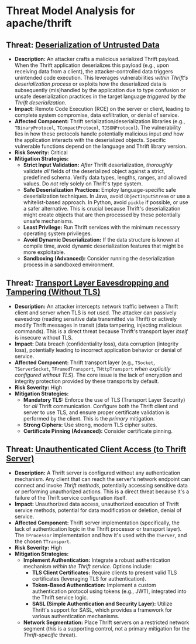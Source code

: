 # Threat Model Analysis for apache/thrift

## Threat: [Deserialization of Untrusted Data](./threats/deserialization_of_untrusted_data.md)

*   **Description:** An attacker crafts a malicious serialized Thrift payload.  When the Thrift application deserializes this payload (e.g., upon receiving data from a client), the attacker-controlled data triggers unintended code execution. This leverages vulnerabilities *within Thrift's deserialization process* or exploits how the deserialized data is subsequently (mis)handled by the application due to type confusion or unsafe deserialization practices in the target language *triggered by the Thrift deserialization*.
*   **Impact:** Remote Code Execution (RCE) on the server or client, leading to complete system compromise, data exfiltration, or denial of service.
*   **Affected Component:** Thrift serialization/deserialization libraries (e.g., `TBinaryProtocol`, `TCompactProtocol`, `TJSONProtocol`).  The vulnerability lies in how these protocols handle potentially malicious input *and* how the application interacts with the deserialized objects. Specific vulnerable functions depend on the language and Thrift library version.
*   **Risk Severity:** Critical
*   **Mitigation Strategies:**
    *   **Strict Input Validation:** *After* Thrift deserialization, *thoroughly* validate *all* fields of the deserialized object against a strict, predefined schema. Verify data types, lengths, ranges, and allowed values.  Do *not* rely solely on Thrift's type system.
    *   **Safe Deserialization Practices:** Employ language-specific safe deserialization techniques.  In Java, avoid `ObjectInputStream` or use a whitelist-based approach. In Python, avoid `pickle` if possible, or use a safer alternative. This is crucial because Thrift's deserialization might create objects that are then processed by these potentially unsafe mechanisms.
    *   **Least Privilege:** Run Thrift services with the minimum necessary operating system privileges.
    *   **Avoid Dynamic Deserialization:** If the data structure is known at compile time, avoid dynamic deserialization features that might be more exploitable.
    *   **Sandboxing (Advanced):** Consider running the deserialization process in a sandboxed environment.

## Threat: [Transport Layer Eavesdropping and Tampering (Without TLS)](./threats/transport_layer_eavesdropping_and_tampering__without_tls_.md)

*   **Description:** An attacker intercepts network traffic between a Thrift client and server when TLS is *not* used.  The attacker can passively eavesdrop (reading sensitive data transmitted via Thrift) or actively modify Thrift messages in transit (data tampering, injecting malicious commands). This is a direct threat because Thrift's transport layer *itself* is insecure without TLS.
*   **Impact:** Data breach (confidentiality loss), data corruption (integrity loss), potentially leading to incorrect application behavior or denial of service.
*   **Affected Component:** Thrift transport layer (e.g., `TSocket`, `TServerSocket`, `TFramedTransport`, `THttpTransport` *when explicitly configured without TLS*). The core issue is the lack of encryption and integrity protection provided by these transports by default.
*   **Risk Severity:** High
*   **Mitigation Strategies:**
    *   **Mandatory TLS:** Enforce the use of TLS (Transport Layer Security) for *all* Thrift communication.  Configure both the Thrift client and server to use TLS, and ensure proper certificate validation is performed by the client. This is the *primary* mitigation.
    *   **Strong Ciphers:** Use strong, modern TLS cipher suites.
    *   **Certificate Pinning (Advanced):** Consider certificate pinning.

## Threat: [Unauthenticated Client Access (to Thrift Server)](./threats/unauthenticated_client_access__to_thrift_server_.md)

*   **Description:** A Thrift server is configured without any authentication mechanism. Any client that can reach the server's network endpoint can connect and invoke *Thrift methods*, potentially accessing sensitive data or performing unauthorized actions. This is a direct threat because it's a failure of the Thrift service configuration itself.
*   **Impact:** Unauthorized data access, unauthorized execution of Thrift service methods, potential for data modification or deletion, denial of service.
*   **Affected Component:** Thrift server implementation (specifically, the lack of authentication logic in the Thrift processor or transport layer). The `TProcessor` implementation and how it's used with the `TServer`, and the chosen `TTransport`.
*   **Risk Severity:** High
*   **Mitigation Strategies:**
    *   **Implement Authentication:** Integrate a robust authentication mechanism *within the Thrift service*. Options include:
        *   **TLS Client Certificates:** Require clients to present valid TLS certificates (leveraging TLS for authentication).
        *   **Token-Based Authentication:** Implement a custom authentication protocol using tokens (e.g., JWT), integrated into the Thrift service logic.
        *   **SASL (Simple Authentication and Security Layer):** Utilize Thrift's support for SASL, which provides a framework for various authentication mechanisms.
    *   **Network Segmentation:** Place Thrift servers on a restricted network segment (this is a supporting control, not a primary mitigation for the *Thrift-specific* threat).

